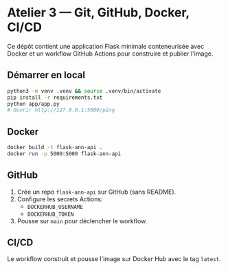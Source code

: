 # Atelier 3 — Git, GitHub, Docker, CI/CD

Ce dépôt contient une application Flask minimale conteneurisée avec Docker et un workflow GitHub Actions pour construire et publier l'image.

## Démarrer en local
```bash
python3 -m venv .venv && source .venv/bin/activate
pip install -r requirements.txt
python app/app.py
# Ouvrir http://127.0.0.1:5000/ping
```

## Docker
```bash
docker build -t flask-ann-api .
docker run -p 5000:5000 flask-ann-api
```

## GitHub
1. Crée un repo `flask-ann-api` sur GitHub (sans README).
2. Configure les secrets Actions:
   - `DOCKERHUB_USERNAME`
   - `DOCKERHUB_TOKEN`
3. Pousse sur `main` pour déclencher le workflow.

## CI/CD
Le workflow construit et pousse l'image sur Docker Hub avec le tag `latest`.
